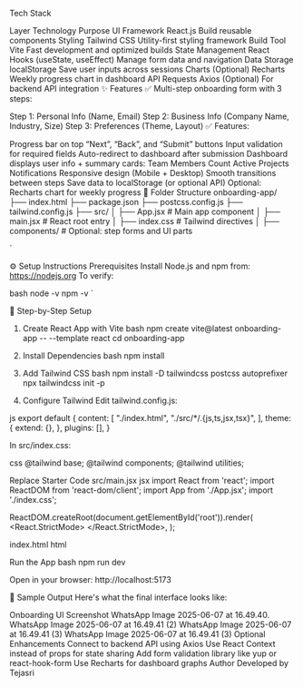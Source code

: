 Tech Stack

Layer	Technology	Purpose
UI Framework	React.js	Build reusable components
Styling	Tailwind CSS	Utility-first styling framework
Build Tool	Vite	Fast development and optimized builds
State Management	React Hooks (useState, useEffect)	Manage form data and navigation
Data Storage	localStorage	Save user inputs across sessions
Charts (Optional)	Recharts	Weekly progress chart in dashboard
API Requests	Axios (Optional)	For backend API integration
✨ Features
✅ Multi-step onboarding form with 3 steps:

Step 1: Personal Info (Name, Email)
Step 2: Business Info (Company Name, Industry, Size)
Step 3: Preferences (Theme, Layout)
✅ Features:

Progress bar on top
“Next”, “Back”, and “Submit” buttons
Input validation for required fields
Auto-redirect to dashboard after submission
Dashboard displays user info + summary cards:
Team Members Count
Active Projects
Notifications
Responsive design (Mobile + Desktop)
Smooth transitions between steps
Save data to localStorage (or optional API)
Optional: Recharts chart for weekly progress
📁 Folder Structure
onboarding-app/ ├── index.html ├── package.json ├── postcss.config.js ├── tailwind.config.js ├── src/ │ ├── App.jsx # Main app component │ ├── main.jsx # React root entry │ ├── index.css # Tailwind directives │ ├── components/ # Optional: step forms and UI parts

`

⚙️ Setup Instructions
Prerequisites
Install Node.js and npm from: https://nodejs.org
To verify:

bash node -v npm -v `

🔧 Step-by-Step Setup
1. Create React App with Vite
bash npm create vite@latest onboarding-app -- --template react cd onboarding-app

2. Install Dependencies
bash npm install

3. Add Tailwind CSS
bash npm install -D tailwindcss postcss autoprefixer npx tailwindcss init -p

4. Configure Tailwind
Edit tailwind.config.js:

js export default { content: [ "./index.html", "./src/*/.{js,ts,jsx,tsx}", ], theme: { extend: {}, }, plugins: [], }

In src/index.css:

css @tailwind base; @tailwind components; @tailwind utilities;

Replace Starter Code
src/main.jsx
jsx import React from 'react'; import ReactDOM from 'react-dom/client'; import App from './App.jsx'; import './index.css';

ReactDOM.createRoot(document.getElementById('root')).render( <React.StrictMode> </React.StrictMode>, );

index.html
html

<script type="module" src="/src/main.jsx"></script>
Run the App
bash npm run dev

Open in your browser: http://localhost:5173

📸 Sample Output
Here's what the final interface looks like:

Onboarding UI Screenshot
WhatsApp Image 2025-06-07 at 16.49.40.
WhatsApp Image 2025-06-07 at 16.49.41 (2)
WhatsApp Image 2025-06-07 at 16.49.41 (3)
WhatsApp Image 2025-06-07 at 16.49.41 (3)
Optional Enhancements
Connect to backend API using Axios
Use React Context instead of props for state sharing
Add form validation library like yup or react-hook-form
Use Recharts for dashboard graphs
Author
Developed by Tejasri

